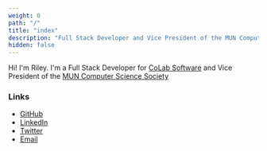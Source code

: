 ```yaml
---
weight: 0
path: "/"
title: "index"
description: "Full Stack Developer and Vice President of the MUN Computer Science Society"
hidden: false
---
```


Hi! I'm Riley. I'm a Full Stack Developer for [CoLab Software](https://www.colabsoftware.com) and Vice President of the [MUN Computer Science Society](https://muncompsci.ca)

### Links

- [GitHub](https://github.com/nint8835/)
- [LinkedIn](https://www.linkedin.com/in/nint8835/)
- [Twitter](https://twitter.com/BootlegJohn)
- [Email](mailto:riley@rileyflynn.me)
